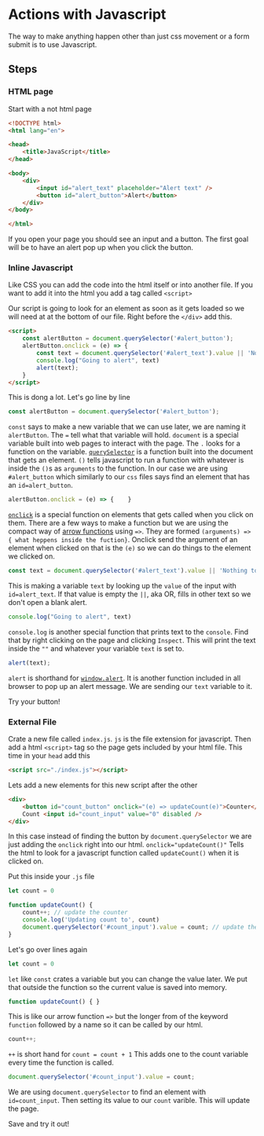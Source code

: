 # Actions with Javascript

The way to make anything happen other than just css movement or a form submit is to use Javascript.

## Steps

### HTML page
Start with a not html page
```html
<!DOCTYPE html>
<html lang="en">

<head>
	<title>JavaScript</title>
</head>

<body>
	<div>
		<input id="alert_text" placeholder="Alert text" />
		<button id="alert_button">Alert</button>
	</div>
</body>

</html>
```

If you open your page you should see an input and a button. The first goal will be to have an alert pop up when you click the button.

### Inline Javascript

Like CSS you can add the code into the html itself or into another file. If you want to add it into the html you add a tag called `<script>`

Our script is going to look for an element as soon as it gets loaded so we will need at at the bottom of our file. Right before the `</div>` add this.
```html
<script>
    const alertButton = document.querySelector('#alert_button');
    alertButton.onclick = (e) => {
        const text = document.querySelector('#alert_text').value || 'Nothing to alert';
        console.log("Going to alert", text)
        alert(text);
    }
</script>
```



This is dong a lot. Let's go line by line

```javascript
const alertButton = document.querySelector('#alert_button');
```
 `const` says to make a new variable that we can use later, we are naming it `alertButton`. The `=` tell what that variable will hold. `document` is a special variable built into web pages to interact with the page. The `.` looks for a function on the variable. [`querySelector`](https://developer.mozilla.org/en-US/docs/Web/API/Document/querySelector) is a function built into the document that gets an element. `()` tells javascript to run a function with whatever is inside the `()`s as `arguments` to the function. In our case we are using `#alert_button` which similarly to our `css` files says find an element that has an `id=alert_button`.

```javascript
alertButton.onclick = (e) => {    }
```
[`onclick`](https://developer.mozilla.org/en-US/docs/Web/API/Element/click_event) is a special function on elements that gets called when you click on them. There are a few ways to make a function but  we are using the compact way of [arrow functions](https://developer.mozilla.org/en-US/docs/Web/JavaScript/Reference/Functions/Arrow_functions) using `=>`. They are formed `(arguments) => { what heppens inside the fuction}`. Onclick send the argument of an element when clicked on that is the `(e)` so we can do things to the element we clicked on.


```javascript
const text = document.querySelector('#alert_text').value || 'Nothing to alert';
```
This is making a variable `text` by looking up the `value` of the input with `id=alert_text`. If that value is empty the `||`, aka OR, fills in other text so we don't open a blank alert.

```javascript
console.log("Going to alert", text)
```
`console.log` is another special function that prints text to the `console`. Find that by right clicking on the page and clicking `Inspect`. This will print the text inside the `""` and whatever your variable `text` is set to.

```javascript
alert(text);
```
`alert` is shorthand for [`window.alert`](https://developer.mozilla.org/en-US/docs/Web/API/Window/alert). It is another function included in all browser to pop up an alert message. We are sending our `text` variable to it.

Try your button!

### External File

Crate a new file called `index.js`. `js` is the file extension for javascript. Then add a html `<script>` tag so the page gets included by your html file. This time in your `head` add this
```html
<script src="./index.js"></script>
```
Lets add a new elements for this new script after the other </div>

```html
<div>
    <button id="count_button" onclick="(e) => updateCount(e)">Counter</button>
    Count <input id="count_input" value="0" disabled />
</div>
```
In this case instead of finding the button by `document.querySelector` we are just adding the `onclick` right into our html. `onclick="updateCount()"` Tells the html to look for a javascript function called `updateCount()` when it is clicked on.


Put this inside your `.js` file
```javascript
let count = 0

function updateCount() {
    count++; // update the counter
    console.log('Updating count to', count)
    document.querySelector('#count_input').value = count; // update the element
}
```
Let's go over lines again
```javascript
let count = 0
```
`let` like `const` crates a variable but you can change the value later. We put that outside the function so the current value is saved into memory.

```javascript
function updateCount() { }
```
This is like our arrow function `=>` but the longer from of the keyword `function` followed by a name so it can be called by our html.

```javascript
count++;
```
`++` is short hand for `count = count + 1` This adds one to the count variable every time the function is called.

```javascript
document.querySelector('#count_input').value = count;
```
We are using `document.querySelector` to find an element with `id=count_input`. Then setting its value to our `count` varible. This will update the page.

Save and try it out!